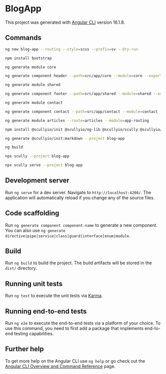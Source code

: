 # BlogApp

This project was generated with [Angular CLI](https://github.com/angular/angular-cli) version 16.1.8.

## Commands

```bash
ng new blog-app --routing --style=scss --prefix=sv --dry-run

npm install bootstrap

ng generate module core

ng generate component header --path=src/app/core --module=core --export

ng generate module shared

ng generate component footer --path=src/app/shared --module=shared --export

ng generate module contact

ng generate component contact --path=src/app/contact --module=contact --export --flat

ng generate module articles --route=articles --module=app-routing

npm install @scullyio/init @scullyio/ng-lib @scullyio/scully @scullyio/scully-plugin-puppeteer --force

ng generate @scullyio/init:markdown --project blog-app

ng build

npx scully --project blog-app

npx scully serve --project blog-app
```

## Development server

Run `ng serve` for a dev server. Navigate to `http://localhost:4200/`. The application will automatically reload if you change any of the source files.

## Code scaffolding

Run `ng generate component component-name` to generate a new component. You can also use `ng generate directive|pipe|service|class|guard|interface|enum|module`.

## Build

Run `ng build` to build the project. The build artifacts will be stored in the `dist/` directory.

## Running unit tests

Run `ng test` to execute the unit tests via [Karma](https://karma-runner.github.io).

## Running end-to-end tests

Run `ng e2e` to execute the end-to-end tests via a platform of your choice. To use this command, you need to first add a package that implements end-to-end testing capabilities.

## Further help

To get more help on the Angular CLI use `ng help` or go check out the [Angular CLI Overview and Command Reference](https://angular.io/cli) page.
